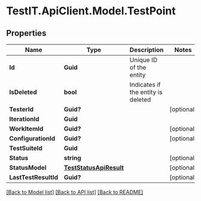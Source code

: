# TestIT.ApiClient.Model.TestPoint

## Properties

Name | Type | Description | Notes
------------ | ------------- | ------------- | -------------
**Id** | **Guid** | Unique ID of the entity | 
**IsDeleted** | **bool** | Indicates if the entity is deleted | 
**TesterId** | **Guid?** |  | [optional] 
**IterationId** | **Guid** |  | 
**WorkItemId** | **Guid?** |  | [optional] 
**ConfigurationId** | **Guid?** |  | [optional] 
**TestSuiteId** | **Guid** |  | 
**Status** | **string** |  | [optional] 
**StatusModel** | [**TestStatusApiResult**](TestStatusApiResult.md) |  | [optional] 
**LastTestResultId** | **Guid?** |  | [optional] 

[[Back to Model list]](../README.md#documentation-for-models) [[Back to API list]](../README.md#documentation-for-api-endpoints) [[Back to README]](../README.md)

